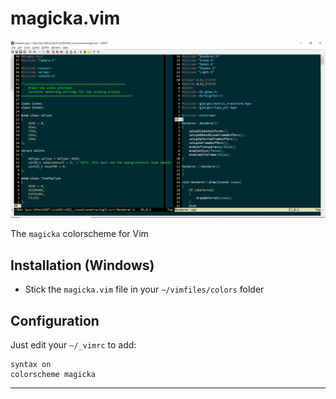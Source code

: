# magicka.vim

![](screenshot.jpg)

The `magicka` colorscheme for Vim

## Installation (Windows)
   * Stick the `magicka.vim` file in your `~/vimfiles/colors` folder

## Configuration

Just edit your `~/_vimrc` to add:

    syntax on
    colorscheme magicka

---
